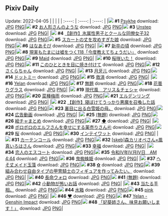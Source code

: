 ## Pixiv Daily
Update: 2022-04-05
|      |      |      |
| :----: | :----: | :----: |
|![](https://pixiv.microyu.workers.dev/c/240x480/img-master/img/2022/04/03/00/00/04/97361086_p0_master1200.jpg) **#1** [Psykhe](https://www.pixiv.net/artworks/97361086) download: [JPG](https://pixiv.microyu.workers.dev/img-original/img/2022/04/03/00/00/04/97361086_p0.jpg) [PNG](https://pixiv.microyu.workers.dev/img-original/img/2022/04/03/00/00/04/97361086_p0.png)|![](https://pixiv.microyu.workers.dev/c/240x480/img-master/img/2022/04/03/00/15/08/97361926_p0_master1200.jpg) **#2** [お人形さんのような](https://www.pixiv.net/artworks/97361926) download: [JPG](https://pixiv.microyu.workers.dev/img-original/img/2022/04/03/00/15/08/97361926_p0.jpg) [PNG](https://pixiv.microyu.workers.dev/img-original/img/2022/04/03/00/15/08/97361926_p0.png)|![](https://pixiv.microyu.workers.dev/c/240x480/img-master/img/2022/04/04/00/00/14/97388496_p0_master1200.jpg) **#3** [Unstep](https://www.pixiv.net/artworks/97388496) download: [JPG](https://pixiv.microyu.workers.dev/img-original/img/2022/04/04/00/00/14/97388496_p0.jpg) [PNG](https://pixiv.microyu.workers.dev/img-original/img/2022/04/04/00/00/14/97388496_p0.png)|
|![](https://pixiv.microyu.workers.dev/c/240x480/img-master/img/2022/04/03/00/42/14/97361605_p0_master1200.jpg) **#4** [【創作】氷属性男子とクールな同僚女子32](https://www.pixiv.net/artworks/97361605) download: [JPG](https://pixiv.microyu.workers.dev/img-original/img/2022/04/03/00/42/14/97361605_p0.jpg) [PNG](https://pixiv.microyu.workers.dev/img-original/img/2022/04/03/00/42/14/97361605_p0.png)|![](https://pixiv.microyu.workers.dev/c/240x480/img-master/img/2022/04/04/01/03/12/97391209_p0_master1200.jpg) **#5** [スカートの丈を攻めすぎた娘](https://www.pixiv.net/artworks/97391209) download: [JPG](https://pixiv.microyu.workers.dev/img-original/img/2022/04/04/01/03/12/97391209_p0.jpg) [PNG](https://pixiv.microyu.workers.dev/img-original/img/2022/04/04/01/03/12/97391209_p0.png)|![](https://pixiv.microyu.workers.dev/c/240x480/img-master/img/2022/04/03/00/02/35/97361360_p0_master1200.jpg) **#6** [はなあそび](https://www.pixiv.net/artworks/97361360) download: [JPG](https://pixiv.microyu.workers.dev/img-original/img/2022/04/03/00/02/35/97361360_p0.jpg) [PNG](https://pixiv.microyu.workers.dev/img-original/img/2022/04/03/00/02/35/97361360_p0.png)|
|![](https://pixiv.microyu.workers.dev/c/240x480/img-master/img/2022/04/04/08/11/04/97396028_p0_master1200.jpg) **#7** [新卒の頃](https://www.pixiv.net/artworks/97396028) download: [JPG](https://pixiv.microyu.workers.dev/img-original/img/2022/04/04/08/11/04/97396028_p0.jpg) [PNG](https://pixiv.microyu.workers.dev/img-original/img/2022/04/04/08/11/04/97396028_p0.png)|![](https://pixiv.microyu.workers.dev/c/240x480/img-master/img/2022/04/03/18/00/09/97377678_p0_master1200.jpg) **#8** [現実もたまには嘘をつく118「今度教えてちょうだい」](https://www.pixiv.net/artworks/97377678) download: [JPG](https://pixiv.microyu.workers.dev/img-original/img/2022/04/03/18/00/09/97377678_p0.jpg) [PNG](https://pixiv.microyu.workers.dev/img-original/img/2022/04/03/18/00/09/97377678_p0.png)|![](https://pixiv.microyu.workers.dev/c/240x480/img-master/img/2022/04/03/02/18/16/97364554_p0_master1200.jpg) **#9** [Maid](https://www.pixiv.net/artworks/97364554) download: [JPG](https://pixiv.microyu.workers.dev/img-original/img/2022/04/03/02/18/16/97364554_p0.jpg) [PNG](https://pixiv.microyu.workers.dev/img-original/img/2022/04/03/02/18/16/97364554_p0.png)|
|![](https://pixiv.microyu.workers.dev/c/240x480/img-master/img/2022/04/04/01/16/50/97391592_p0_master1200.jpg) **#10** [桜咲いた！](https://www.pixiv.net/artworks/97391592) download: [JPG](https://pixiv.microyu.workers.dev/img-original/img/2022/04/04/01/16/50/97391592_p0.jpg) [PNG](https://pixiv.microyu.workers.dev/img-original/img/2022/04/04/01/16/50/97391592_p0.png)|![](https://pixiv.microyu.workers.dev/c/240x480/img-master/img/2022/04/04/00/02/50/97388698_p0_master1200.jpg) **#11** [このひとときを目に焼き付けて](https://www.pixiv.net/artworks/97388698) download: [JPG](https://pixiv.microyu.workers.dev/img-original/img/2022/04/04/00/02/50/97388698_p0.jpg) [PNG](https://pixiv.microyu.workers.dev/img-original/img/2022/04/04/00/02/50/97388698_p0.png)|![](https://pixiv.microyu.workers.dev/c/240x480/img-master/img/2022/04/04/01/10/19/97391405_p0_master1200.jpg) **#12** [さくらちゃん](https://www.pixiv.net/artworks/97391405) download: [JPG](https://pixiv.microyu.workers.dev/img-original/img/2022/04/04/01/10/19/97391405_p0.jpg) [PNG](https://pixiv.microyu.workers.dev/img-original/img/2022/04/04/01/10/19/97391405_p0.png)|
|![](https://pixiv.microyu.workers.dev/c/240x480/img-master/img/2022/04/03/00/05/02/97361500_p0_master1200.jpg) **#13** [月牙儿](https://www.pixiv.net/artworks/97361500) download: [JPG](https://pixiv.microyu.workers.dev/img-original/img/2022/04/03/00/05/02/97361500_p0.jpg) [PNG](https://pixiv.microyu.workers.dev/img-original/img/2022/04/03/00/05/02/97361500_p0.png)|![](https://pixiv.microyu.workers.dev/c/240x480/img-master/img/2022/04/04/18/23/42/97403835_p0_master1200.jpg) **#14** [ドットミー](https://www.pixiv.net/artworks/97403835) download: [JPG](https://pixiv.microyu.workers.dev/img-original/img/2022/04/04/18/23/42/97403835_p0.jpg) [PNG](https://pixiv.microyu.workers.dev/img-original/img/2022/04/04/18/23/42/97403835_p0.png)|![](https://pixiv.microyu.workers.dev/c/240x480/img-master/img/2022/04/03/00/02/04/97361309_p0_master1200.jpg) **#15** [救済](https://www.pixiv.net/artworks/97361309) download: [JPG](https://pixiv.microyu.workers.dev/img-original/img/2022/04/03/00/02/04/97361309_p0.jpg) [PNG](https://pixiv.microyu.workers.dev/img-original/img/2022/04/03/00/02/04/97361309_p0.png)|
|![](https://pixiv.microyu.workers.dev/c/240x480/img-master/img/2022/04/03/02/28/59/97364859_p0_master1200.jpg) **#16** [Yelan](https://www.pixiv.net/artworks/97364859) download: [JPG](https://pixiv.microyu.workers.dev/img-original/img/2022/04/03/02/28/59/97364859_p0.jpg) [PNG](https://pixiv.microyu.workers.dev/img-original/img/2022/04/03/02/28/59/97364859_p0.png)|![](https://pixiv.microyu.workers.dev/c/240x480/img-master/img/2022/04/04/00/27/51/97389674_p0_master1200.jpg) **#17** [無題](https://www.pixiv.net/artworks/97389674) download: [JPG](https://pixiv.microyu.workers.dev/img-original/img/2022/04/04/00/27/51/97389674_p0.jpg) [PNG](https://pixiv.microyu.workers.dev/img-original/img/2022/04/04/00/27/51/97389674_p0.png)|![](https://pixiv.microyu.workers.dev/c/240x480/img-master/img/2022/04/03/20/30/00/97381661_p0_master1200.jpg) **#18** [花曇りグラス](https://www.pixiv.net/artworks/97381661) download: [JPG](https://pixiv.microyu.workers.dev/img-original/img/2022/04/03/20/30/00/97381661_p0.jpg) [PNG](https://pixiv.microyu.workers.dev/img-original/img/2022/04/03/20/30/00/97381661_p0.png)|
|![](https://pixiv.microyu.workers.dev/c/240x480/img-master/img/2022/04/03/00/03/58/97361434_p0_master1200.jpg) **#19** [現代風　アリス＆チェシャ](https://www.pixiv.net/artworks/97361434) download: [JPG](https://pixiv.microyu.workers.dev/img-original/img/2022/04/03/00/03/58/97361434_p0.jpg) [PNG](https://pixiv.microyu.workers.dev/img-original/img/2022/04/03/00/03/58/97361434_p0.png)|![](https://pixiv.microyu.workers.dev/c/240x480/img-master/img/2022/04/04/20/30/01/97406503_p0_master1200.jpg) **#20** [菜種梅雨](https://www.pixiv.net/artworks/97406503) download: [JPG](https://pixiv.microyu.workers.dev/img-original/img/2022/04/04/20/30/01/97406503_p0.jpg) [PNG](https://pixiv.microyu.workers.dev/img-original/img/2022/04/04/20/30/01/97406503_p0.png)|![](https://pixiv.microyu.workers.dev/c/240x480/img-master/img/2022/04/03/05/41/23/97366610_p0_master1200.jpg) **#21** [エルデンリング](https://www.pixiv.net/artworks/97366610) download: [JPG](https://pixiv.microyu.workers.dev/img-original/img/2022/04/03/05/41/23/97366610_p0.jpg) [PNG](https://pixiv.microyu.workers.dev/img-original/img/2022/04/03/05/41/23/97366610_p0.png)|
|![](https://pixiv.microyu.workers.dev/c/240x480/img-master/img/2022/04/04/00/16/18/97362378_p0_master1200.jpg) **#22** [【創作】寝ぼけてうっかり悪魔を召喚した話](https://www.pixiv.net/artworks/97362378) download: [JPG](https://pixiv.microyu.workers.dev/img-original/img/2022/04/04/00/16/18/97362378_p0.jpg) [PNG](https://pixiv.microyu.workers.dev/img-original/img/2022/04/04/00/16/18/97362378_p0.png)|![](https://pixiv.microyu.workers.dev/c/240x480/img-master/img/2022/04/04/01/15/10/97391303_p0_master1200.jpg) **#23** [裏目に出る白雪姫の母。](https://www.pixiv.net/artworks/97391303) download: [JPG](https://pixiv.microyu.workers.dev/img-original/img/2022/04/04/01/15/10/97391303_p0.jpg) [PNG](https://pixiv.microyu.workers.dev/img-original/img/2022/04/04/01/15/10/97391303_p0.png)|![](https://pixiv.microyu.workers.dev/c/240x480/img-master/img/2022/04/03/00/17/28/97361999_p0_master1200.jpg) **#24** [広告動画](https://www.pixiv.net/artworks/97361999) download: [JPG](https://pixiv.microyu.workers.dev/img-original/img/2022/04/03/00/17/28/97361999_p0.jpg) [PNG](https://pixiv.microyu.workers.dev/img-original/img/2022/04/03/00/17/28/97361999_p0.png)|
|![](https://pixiv.microyu.workers.dev/c/240x480/img-master/img/2022/04/03/19/01/26/97379222_p0_master1200.jpg) **#25** [(無題)](https://www.pixiv.net/artworks/97379222) download: [JPG](https://pixiv.microyu.workers.dev/img-original/img/2022/04/03/19/01/26/97379222_p0.jpg) [PNG](https://pixiv.microyu.workers.dev/img-original/img/2022/04/03/19/01/26/97379222_p0.png)|![](https://pixiv.microyu.workers.dev/c/240x480/img-master/img/2022/04/04/09/44/13/97396854_p0_master1200.jpg) **#26** [絵チャまとめ](https://www.pixiv.net/artworks/97396854) download: [JPG](https://pixiv.microyu.workers.dev/img-original/img/2022/04/04/09/44/13/97396854_p0.jpg) [PNG](https://pixiv.microyu.workers.dev/img-original/img/2022/04/04/09/44/13/97396854_p0.png)|![](https://pixiv.microyu.workers.dev/c/240x480/img-master/img/2022/04/03/21/39/27/97383786_p0_master1200.jpg) **#27** [◆](https://www.pixiv.net/artworks/97383786) download: [JPG](https://pixiv.microyu.workers.dev/img-original/img/2022/04/03/21/39/27/97383786_p0.jpg) [PNG](https://pixiv.microyu.workers.dev/img-original/img/2022/04/03/21/39/27/97383786_p0.png)|
|![](https://pixiv.microyu.workers.dev/c/240x480/img-master/img/2022/04/03/19/06/26/97379388_p0_master1200.jpg) **#28** [ボロボロのエルフさんを幸せにする薬売りさん㊶](https://www.pixiv.net/artworks/97379388) download: [JPG](https://pixiv.microyu.workers.dev/img-original/img/2022/04/03/19/06/26/97379388_p0.jpg) [PNG](https://pixiv.microyu.workers.dev/img-original/img/2022/04/03/19/06/26/97379388_p0.png)|![](https://pixiv.microyu.workers.dev/c/240x480/img-master/img/2022/04/03/00/03/59/97361438_p0_master1200.jpg) **#29** [桜](https://www.pixiv.net/artworks/97361438) download: [JPG](https://pixiv.microyu.workers.dev/img-original/img/2022/04/03/00/03/59/97361438_p0.jpg) [PNG](https://pixiv.microyu.workers.dev/img-original/img/2022/04/03/00/03/59/97361438_p0.png)|![](https://pixiv.microyu.workers.dev/c/240x480/img-master/img/2022/04/04/11/06/18/97397699_p0_master1200.jpg) **#30** [インテイワット](https://www.pixiv.net/artworks/97397699) download: [JPG](https://pixiv.microyu.workers.dev/img-original/img/2022/04/04/11/06/18/97397699_p0.jpg) [PNG](https://pixiv.microyu.workers.dev/img-original/img/2022/04/04/11/06/18/97397699_p0.png)|
|![](https://pixiv.microyu.workers.dev/c/240x480/img-master/img/2022/04/04/00/00/50/97388569_p0_master1200.jpg) **#31** [カーテンコール](https://www.pixiv.net/artworks/97388569) download: [JPG](https://pixiv.microyu.workers.dev/img-original/img/2022/04/04/00/00/50/97388569_p0.jpg) [PNG](https://pixiv.microyu.workers.dev/img-original/img/2022/04/04/00/00/50/97388569_p0.png)|![](https://pixiv.microyu.workers.dev/c/240x480/img-master/img/2022/04/03/00/09/03/97361721_p0_master1200.jpg) **#32** [[skeb]森カリオペさん×風真いろはさん](https://www.pixiv.net/artworks/97361721) download: [JPG](https://pixiv.microyu.workers.dev/img-original/img/2022/04/03/00/09/03/97361721_p0.jpg) [PNG](https://pixiv.microyu.workers.dev/img-original/img/2022/04/03/00/09/03/97361721_p0.png)|![](https://pixiv.microyu.workers.dev/c/240x480/img-master/img/2022/04/03/11/36/03/97370441_p0_master1200.jpg) **#33** [幸福](https://www.pixiv.net/artworks/97370441) download: [JPG](https://pixiv.microyu.workers.dev/img-original/img/2022/04/03/11/36/03/97370441_p0.jpg) [PNG](https://pixiv.microyu.workers.dev/img-original/img/2022/04/03/11/36/03/97370441_p0.png)|
|![](https://pixiv.microyu.workers.dev/c/240x480/img-master/img/2022/04/03/12/14/28/97371108_p0_master1200.jpg) **#34** [恋人のエスコート](https://www.pixiv.net/artworks/97371108) download: [JPG](https://pixiv.microyu.workers.dev/img-original/img/2022/04/03/12/14/28/97371108_p0.jpg) [PNG](https://pixiv.microyu.workers.dev/img-original/img/2022/04/03/12/14/28/97371108_p0.png)|![](https://pixiv.microyu.workers.dev/c/240x480/img-master/img/2022/04/04/04/44/09/97394350_p0_master1200.jpg) **#35** [令和Ⅳ年Ⅳ月Ⅳ日　AM 4:44](https://www.pixiv.net/artworks/97394350) download: [JPG](https://pixiv.microyu.workers.dev/img-original/img/2022/04/04/04/44/09/97394350_p0.jpg) [PNG](https://pixiv.microyu.workers.dev/img-original/img/2022/04/04/04/44/09/97394350_p0.png)|![](https://pixiv.microyu.workers.dev/c/240x480/img-master/img/2022/04/04/00/05/07/97388865_p0_master1200.jpg) **#36** [鬼蜘蛛姫](https://www.pixiv.net/artworks/97388865) download: [JPG](https://pixiv.microyu.workers.dev/img-original/img/2022/04/04/00/05/07/97388865_p0.jpg) [PNG](https://pixiv.microyu.workers.dev/img-original/img/2022/04/04/00/05/07/97388865_p0.png)|
|![](https://pixiv.microyu.workers.dev/c/240x480/img-master/img/2022/04/03/10/23/34/97369406_p0_master1200.jpg) **#37** [へそ丈メイド玉藻](https://www.pixiv.net/artworks/97369406) download: [JPG](https://pixiv.microyu.workers.dev/img-original/img/2022/04/03/10/23/34/97369406_p0.jpg) [PNG](https://pixiv.microyu.workers.dev/img-original/img/2022/04/03/10/23/34/97369406_p0.png)|![](https://pixiv.microyu.workers.dev/c/240x480/img-master/img/2022/04/03/14/43/37/97373634_p0_master1200.jpg) **#38** [✿](https://www.pixiv.net/artworks/97373634) download: [JPG](https://pixiv.microyu.workers.dev/img-original/img/2022/04/03/14/43/37/97373634_p0.jpg) [PNG](https://pixiv.microyu.workers.dev/img-original/img/2022/04/03/14/43/37/97373634_p0.png)|![](https://pixiv.microyu.workers.dev/c/240x480/img-master/img/2022/04/03/00/38/02/97362576_p0_master1200.jpg) **#39** [組み合わせ自由タイプの甲冑騎士のフィギュアを作ってみたい。](https://www.pixiv.net/artworks/97362576) download: [JPG](https://pixiv.microyu.workers.dev/img-original/img/2022/04/03/00/38/02/97362576_p0.jpg) [PNG](https://pixiv.microyu.workers.dev/img-original/img/2022/04/03/00/38/02/97362576_p0.png)|
|![](https://pixiv.microyu.workers.dev/c/240x480/img-master/img/2022/04/04/20/41/13/97406759_p0_master1200.jpg) **#40** [長命ウォロ](https://www.pixiv.net/artworks/97406759) download: [JPG](https://pixiv.microyu.workers.dev/img-original/img/2022/04/04/20/41/13/97406759_p0.jpg) [PNG](https://pixiv.microyu.workers.dev/img-original/img/2022/04/04/20/41/13/97406759_p0.png)|![](https://pixiv.microyu.workers.dev/c/240x480/img-master/img/2022/04/04/14/06/45/97400000_p0_master1200.jpg) **#41** [(無題)](https://www.pixiv.net/artworks/97400000) download: [JPG](https://pixiv.microyu.workers.dev/img-original/img/2022/04/04/14/06/45/97400000_p0.jpg) [PNG](https://pixiv.microyu.workers.dev/img-original/img/2022/04/04/14/06/45/97400000_p0.png)|![](https://pixiv.microyu.workers.dev/c/240x480/img-master/img/2022/04/03/12/00/17/97370880_p0_master1200.jpg) **#42** [小動物が怖いお話](https://www.pixiv.net/artworks/97370880) download: [JPG](https://pixiv.microyu.workers.dev/img-original/img/2022/04/03/12/00/17/97370880_p0.jpg) [PNG](https://pixiv.microyu.workers.dev/img-original/img/2022/04/03/12/00/17/97370880_p0.png)|
|![](https://pixiv.microyu.workers.dev/c/240x480/img-master/img/2022/04/04/13/38/03/97399337_p0_master1200.jpg) **#43** [当たる手相。](https://www.pixiv.net/artworks/97399337) download: [JPG](https://pixiv.microyu.workers.dev/img-original/img/2022/04/04/13/38/03/97399337_p0.jpg) [PNG](https://pixiv.microyu.workers.dev/img-original/img/2022/04/04/13/38/03/97399337_p0.png)|![](https://pixiv.microyu.workers.dev/c/240x480/img-master/img/2022/04/03/18/16/08/97378120_p0_master1200.jpg) **#44** [水箱](https://www.pixiv.net/artworks/97378120) download: [JPG](https://pixiv.microyu.workers.dev/img-original/img/2022/04/03/18/16/08/97378120_p0.jpg) [PNG](https://pixiv.microyu.workers.dev/img-original/img/2022/04/03/18/16/08/97378120_p0.png)|![](https://pixiv.microyu.workers.dev/c/240x480/img-master/img/2022/04/03/22/57/58/97386370_p0_master1200.jpg) **#45** [pink](https://www.pixiv.net/artworks/97386370) download: [JPG](https://pixiv.microyu.workers.dev/img-original/img/2022/04/03/22/57/58/97386370_p0.jpg) [PNG](https://pixiv.microyu.workers.dev/img-original/img/2022/04/03/22/57/58/97386370_p0.png)|
|![](https://pixiv.microyu.workers.dev/c/240x480/img-master/img/2022/04/03/00/00/50/97361197_p0_master1200.jpg) **#46** [❤](https://www.pixiv.net/artworks/97361197) download: [JPG](https://pixiv.microyu.workers.dev/img-original/img/2022/04/03/00/00/50/97361197_p0.jpg) [PNG](https://pixiv.microyu.workers.dev/img-original/img/2022/04/03/00/00/50/97361197_p0.png)|![](https://pixiv.microyu.workers.dev/c/240x480/img-master/img/2022/04/03/03/21/18/97365431_p0_master1200.jpg) **#47** [Yelan - Genshin Impact](https://www.pixiv.net/artworks/97365431) download: [JPG](https://pixiv.microyu.workers.dev/img-original/img/2022/04/03/03/21/18/97365431_p0.jpg) [PNG](https://pixiv.microyu.workers.dev/img-original/img/2022/04/03/03/21/18/97365431_p0.png)|![](https://pixiv.microyu.workers.dev/c/240x480/img-master/img/2022/04/03/00/28/22/97362319_p0_master1200.jpg) **#48** [「妃葵姉さん、味見お願いします！」](https://www.pixiv.net/artworks/97362319) download: [JPG](https://pixiv.microyu.workers.dev/img-original/img/2022/04/03/00/28/22/97362319_p0.jpg) [PNG](https://pixiv.microyu.workers.dev/img-original/img/2022/04/03/00/28/22/97362319_p0.png)|
